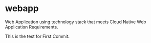 # webapp
Web Application using technology stack that meets Cloud Native Web Application Requirements.

This is the test for First Commit.

